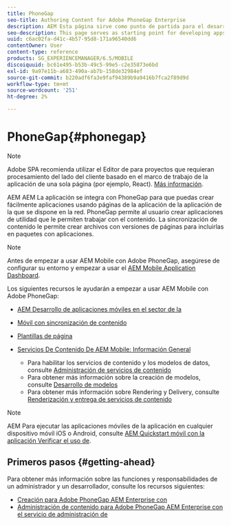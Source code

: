 ```yaml
---
title: PhoneGap
seo-title: Authoring Content for Adobe PhoneGap Enterprise
description: AEM Esta página sirve como punto de partida para el desarrollo de aplicaciones mediante PhoneGap Enterprise con. AEM AEM La aplicación se integra con PhoneGap para que puedas crear fácilmente aplicaciones usando páginas de la aplicación de la aplicación de la que se dispone en la red. PhoneGap permite al usuario crear aplicaciones de utilidad que le permiten trabajar con el contenido.
seo-description: This page serves as starting point for developing apps using PhoneGap Enterprise with AEM. AEM integrates with PhoneGap so that you can easily create apps using AEM pages. PhoneGap allows the user to create utility apps that lets user to work with the content.
uuid: c6ac02fa-d41c-4b57-95d8-171a96540dd6
contentOwner: User
content-type: reference
products: SG_EXPERIENCEMANAGER/6.5/MOBILE
discoiquuid: bc61e495-b53b-49c5-99e5-c2e35873e6bd
exl-id: 9a97e11b-a683-490a-ab7b-158de32984ef
source-git-commit: b220adf6fa3e9faf94389b9a9416b7fca2f89d9d
workflow-type: tm+mt
source-wordcount: '251'
ht-degree: 2%

---
```


# PhoneGap{#phonegap}

>[!NOTE]
>
>Adobe SPA recomienda utilizar el Editor de para proyectos que requieran procesamiento del lado del cliente basado en el marco de trabajo de la aplicación de una sola página (por ejemplo, React). [Más información](/help/sites-developing/spa-overview.md).

AEM AEM La aplicación se integra con PhoneGap para que puedas crear fácilmente aplicaciones usando páginas de la aplicación de la aplicación de la que se dispone en la red. PhoneGap permite al usuario crear aplicaciones de utilidad que le permiten trabajar con el contenido. La sincronización de contenido le permite crear archivos con versiones de páginas para incluirlas en paquetes con aplicaciones.

>[!NOTE]
>
>Antes de empezar a usar AEM Mobile con Adobe PhoneGap, asegúrese de configurar su entorno y empezar a usar el [AEM Mobile Application Dashboard](/help/mobile/phonegap-authoring-apps.md).

Los siguientes recursos le ayudarán a empezar a usar AEM Mobile con Adobe PhoneGap:

* [AEM Desarrollo de aplicaciones móviles en el sector de la](/help/mobile/developing-mobile-applications.md)
* [Móvil con sincronización de contenido](/help/mobile/phonegap-contentsync.md)
* [Plantillas de página](/help/mobile/phonegap-apps-arch-page-templates.md)

* [Servicios De Contenido De AEM Mobile: Información General](/help/mobile/develop-content-as-a-service.md)

   * Para habilitar los servicios de contenido y los modelos de datos, consulte [Administración de servicios de contenido](/help/mobile/developing-content-services.md)
   * Para obtener más información sobre la creación de modelos, consulte [Desarrollo de modelos](/help/mobile/administer-mobile-apps.md)
   * Para obtener más información sobre Rendering y Delivery, consulte [Renderización y entrega de servicios de contenido](/help/mobile/rendering-and-delivery.md)

>[!NOTE]
>
>AEM Para ejecutar las aplicaciones móviles de la aplicación en cualquier dispositivo móvil iOS o Android, consulte [AEM Quickstart móvil con la aplicación Verificar el uso de](/help/mobile/phonegap-mobile-quickstart.md).

## Primeros pasos {#getting-ahead}

Para obtener más información sobre las funciones y responsabilidades de un administrador y un desarrollador, consulte los recursos siguientes:

* [Creación para Adobe PhoneGap AEM Enterprise con](/help/mobile/phonegap.md)
* [Administración de contenido para Adobe PhoneGap AEM Enterprise con el servicio de administración de](/help/mobile/administer-phonegap.md)
